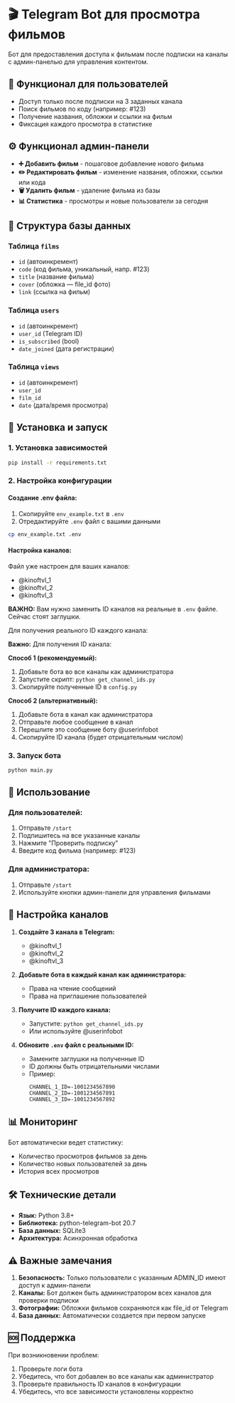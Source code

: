 # 🎬 Telegram Bot для просмотра фильмов

Бот для предоставления доступа к фильмам после подписки на каналы с админ-панелью для управления контентом.

## 🔑 Функционал для пользователей

- Доступ только после подписки на 3 заданных канала
- Поиск фильмов по коду (например: #123)
- Получение названия, обложки и ссылки на фильм
- Фиксация каждого просмотра в статистике

## ⚙️ Функционал админ-панели

- **➕ Добавить фильм** - пошаговое добавление нового фильма
- **✏️ Редактировать фильм** - изменение названия, обложки, ссылки или кода
- **🗑 Удалить фильм** - удаление фильма из базы
- **📊 Статистика** - просмотры и новые пользователи за сегодня

## 📂 Структура базы данных

### Таблица `films`
- `id` (автоинкремент)
- `code` (код фильма, уникальный, напр. #123)
- `title` (название фильма)
- `cover` (обложка — file_id фото)
- `link` (ссылка на фильм)

### Таблица `users`
- `id` (автоинкремент)
- `user_id` (Telegram ID)
- `is_subscribed` (bool)
- `date_joined` (дата регистрации)

### Таблица `views`
- `id` (автоинкремент)
- `user_id`
- `film_id`
- `date` (дата/время просмотра)

## 🚀 Установка и запуск

### 1. Установка зависимостей
```bash
pip install -r requirements.txt
```

### 2. Настройка конфигурации

#### Создание .env файла:
1. Скопируйте `env_example.txt` в `.env`
2. Отредактируйте `.env` файл с вашими данными

```bash
cp env_example.txt .env
```

#### Настройка каналов:
Файл уже настроен для ваших каналов:
- @kinoftvl_1
- @kinoftvl_2  
- @kinoftvl_3

**ВАЖНО:** Вам нужно заменить ID каналов на реальные в `.env` файле. Сейчас стоят заглушки.

Для получения реального ID каждого канала:

**Важно:** Для получения ID канала:

**Способ 1 (рекомендуемый):**
1. Добавьте бота во все каналы как администратора
2. Запустите скрипт: `python get_channel_ids.py`
3. Скопируйте полученные ID в `config.py`

**Способ 2 (альтернативный):**
1. Добавьте бота в канал как администратора
2. Отправьте любое сообщение в канал
3. Перешлите это сообщение боту @userinfobot
4. Скопируйте ID канала (будет отрицательным числом)

### 3. Запуск бота
```bash
python main.py
```

## 📱 Использование

### Для пользователей:
1. Отправьте `/start`
2. Подпишитесь на все указанные каналы
3. Нажмите "Проверить подписку"
4. Введите код фильма (например: #123)

### Для администратора:
1. Отправьте `/start`
2. Используйте кнопки админ-панели для управления фильмами

## 🔧 Настройка каналов

1. **Создайте 3 канала в Telegram:**
   - @kinoftvl_1
   - @kinoftvl_2
   - @kinoftvl_3

2. **Добавьте бота в каждый канал как администратора:**
   - Права на чтение сообщений
   - Права на приглашение пользователей

3. **Получите ID каждого канала:**
   - Запустите: `python get_channel_ids.py`
   - Или используйте @userinfobot

4. **Обновите `.env` файл с реальными ID:**
   - Замените заглушки на полученные ID
   - ID должны быть отрицательными числами
   - Пример:
     ```
     CHANNEL_1_ID=-1001234567890
     CHANNEL_2_ID=-1001234567891
     CHANNEL_3_ID=-1001234567892
     ```

## 📊 Мониторинг

Бот автоматически ведет статистику:
- Количество просмотров фильмов за день
- Количество новых пользователей за день
- История всех просмотров

## 🛠️ Технические детали

- **Язык:** Python 3.8+
- **Библиотека:** python-telegram-bot 20.7
- **База данных:** SQLite3
- **Архитектура:** Асинхронная обработка

## ⚠️ Важные замечания

1. **Безопасность:** Только пользователи с указанным ADMIN_ID имеют доступ к админ-панели
2. **Каналы:** Бот должен быть администратором всех каналов для проверки подписки
3. **Фотографии:** Обложки фильмов сохраняются как file_id от Telegram
4. **База данных:** Автоматически создается при первом запуске

## 🆘 Поддержка

При возникновении проблем:
1. Проверьте логи бота
2. Убедитесь, что бот добавлен во все каналы как администратор
3. Проверьте правильность ID каналов в конфигурации
4. Убедитесь, что все зависимости установлены корректно
